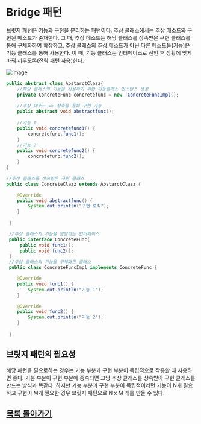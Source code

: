 # Bridge 패턴

브릿지 패턴은 기능과 구현을 분리하는 패턴이다. 추상 클래스에서는 추상 메소드와 구현된 메소드가 존재한다. 그 때, 추상 메소드는 해당 클래스를 상속받은 구현 클래스를 통해 구체화하여 확장하고, 추상 클래스의 추상 메소드가 아닌 다른 메소드들(기능)은 기능 클래스를 통해 사용한다. 이 때, 기능 클래스는 인터페이스로 선언 후 상황에 맞게 바꿔 끼우도록([전략 패턴 사용](https://github.com/kyo705/Design-Pattern/blob/master/%ED%96%89%EC%9C%84%20%ED%8C%A8%ED%84%B4/%EC%A0%84%EB%9E%B5%20%ED%8C%A8%ED%84%B4.md#strategy-%ED%8C%A8%ED%84%B4))한다.   

![image](https://user-images.githubusercontent.com/89891704/161424862-99d3b833-cb6e-484b-91e6-02c311e653f4.png)   

```JAVA
public abstract class AbstarctClazz{
	//해당 클래스의 기능을 사용하기 위한 기능클래스 인스턴스 생성
	private ConcreteFunc concretefunc = new  ConcreteFuncImpl();
	
	//추상 메소드 => 상속을 통해 구현 가능
	public abstract void abstractfunc();
	
	//기능 1
	public void concretefunc1() {
		concretefunc.func1();
	}
	//기능 2
	public void concretefunc2() {
		concretefunc.func2();
	}
}

//추상 클래스를 상속받은 구현 클래스
public class ConcreteClazz extends AbstarctClazz {

	@Override
	public void abstractfunc() {
		System.out.println("구현 로직");
	}
	 
 }
```
```java
 //추상 클래스의 기능을 담당하는 인터페이스
 public interface ConcreteFunc{
	 public void func1();
	 public void func2();
 }
 //추상 클래스의 기능을 구체화한 클래스
 public class ConcreteFuncImpl implements ConcreteFunc {

	@Override
	public void func1() {
		System.out.println("기능 1");
	}

	@Override
	public void func2() {
		System.out.println("기능 2");
	}
	 
 }
```
## 브릿지 패턴의 필요성   
해당 패턴을 필요로하는 경우는 기능 부분과 구현 부분이 독립적으로 작용할 때 사용하면 좋다. 기능 부분이 구현 부분에 종속되면 그냥 추상 클래스를 상속받아 구현 클래스를 만드는 방식과 똑같다. 하지만 기능 부분과 구현 부분이 독립적이라면 기능이 N개 필요하고 구현이 M개 필요한 경우 브릿지 패턴으로 N x M 개를 만들 수 있다.

## [목록 돌아가기](https://github.com/kyo705/Design-Pattern/blob/master/README.md#1-%EC%83%9D%EC%84%B1-%ED%8C%A8%ED%84%B4)
